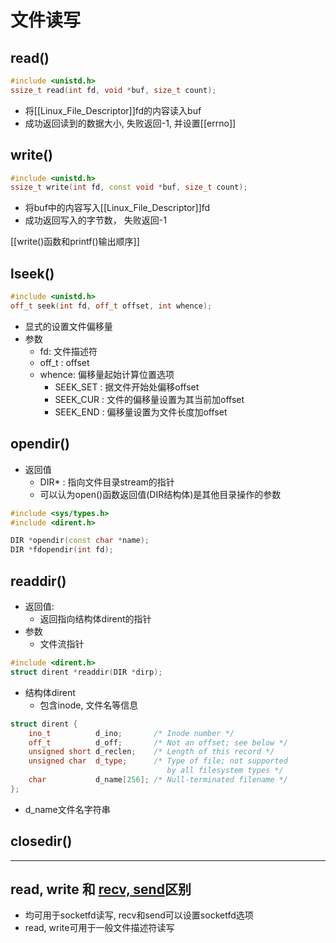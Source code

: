 # 文件读写

## read()

```c++
#include <unistd.h>
ssize_t read(int fd, void *buf, size_t count);
```

- 将[[Linux_File_Descriptor]]fd的内容读入buf
- 成功返回读到的数据大小, 失败返回-1, 并设置[[errno]]

## write()

```c++
#include <unistd.h>
ssize_t write(int fd, const void *buf, size_t count);
```

- 将buf中的内容写入[[Linux_File_Descriptor]]fd
- 成功返回写入的字节数， 失败返回-1

[[write()函数和printf()输出顺序]]

## lseek()    

```c++
#include <unistd.h>
off_t seek(int fd, off_t offset, int whence);
```
- 显式的设置文件偏移量
- 参数
  - fd: 文件描述符
  - off_t : offset
  - whence: 偏移量起始计算位置选项
    - SEEK_SET : 据文件开始处偏移offset
    - SEEK_CUR : 文件的偏移量设置为其当前加offset
    - SEEK_END : 偏移量设置为文件长度加offset
    
## opendir()

- 返回值
  - DIR* : 指向文件目录stream的指针
  - 可以认为open()函数返回值(DIR结构体)是其他目录操作的参数

```c++
#include <sys/types.h>
#include <dirent.h>

DIR *opendir(const char *name);
DIR *fdopendir(int fd);
```

## readdir()

- 返回值:
  - 返回指向结构体dirent的指针
- 参数
  - 文件流指针  

```c++
#include <dirent.h>
struct dirent *readdir(DIR *dirp);
```

- 结构体dirent
  - 包含inode, 文件名等信息

```c++
struct dirent {
    ino_t          d_ino;       /* Inode number */
    off_t          d_off;       /* Not an offset; see below */
    unsigned short d_reclen;    /* Length of this record */
    unsigned char  d_type;      /* Type of file; not supported
                                   by all filesystem types */
    char           d_name[256]; /* Null-terminated filename */
};

```

- d_name文件名字符串

## closedir()

***

## read, write 和 [recv, send](Linux_Socket_API_send_recv.md)区别

- 均可用于socketfd读写, recv和send可以设置socketfd选项 
- read, write可用于一般文件描述符读写